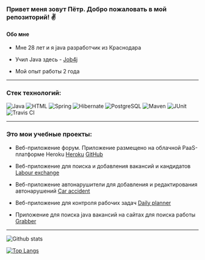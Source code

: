 ### Привет меня зовут Пётр. Добро пожаловать в мой репозиторий! :v:

#### Обо мне

- Мне 28 лет и я java разработчик из Краснодара

- Учил Java здесь - [Job4j](https://job4j.ru/)

- Мой опыт работы 2 года

---

### Стек технологий:

![Java](https://img.shields.io/badge/Java-%3E%3D8-orange)
![HTML](https://img.shields.io/badge/HTML-5-brightgreen)
![Spring](https://img.shields.io/badge/Spring-%3E%3D5-green)
![Hibernate](https://img.shields.io/badge/Hibernate-%3E%3D5-yellow)
![PostgreSQL](https://img.shields.io/badge/PostgreSQL-%3E%3D9-blue)
![Maven](https://img.shields.io/badge/Maven-3-red)
![JUnit](https://img.shields.io/badge/JUnit-%3E%3D4-orange)
![Travis CI](https://img.shields.io/badge/Travis-CI-brightgreen)

---

### Это мои учебные проекты:
- Веб-приложение форум. Приложение размещено на облачной PaaS-платформе Heroku
[Heroku](https://spring-boot-forum-12232.herokuapp.com/login)
[GitHub](https://github.com/PetrBogomolov/job4j_forum)

- Веб-приложение для поиска и добавления вакансий и кандидатов
[Labour exchange](https://github.com/PetrBogomolov/job4j_dreamjob)

- Веб-приложение автонарушители для добавления и редактирования автонарушений
[Car accident](https://github.com/PetrBogomolov/job4j_car_accident)

- Веб-приложение для контроля рабочих задач
[Daily planner](https://github.com/PetrBogomolov/job4j_todo)

- Приложение для поиска java вакансий на сайтах для поиска работы
[Grabber](https://github.com/PetrBogomolov/job4j_grabber)

---

![Github stats](https://github-readme-stats.vercel.app/api?username=PetrBogomolov&hide=stars,prs,issues,contribs)

[![Top Langs](https://github-readme-stats.vercel.app/api/top-langs/?username=PetrBogomolov&layout=compact)](https://github.com/PetrBogomolov/github-readme-stats)
